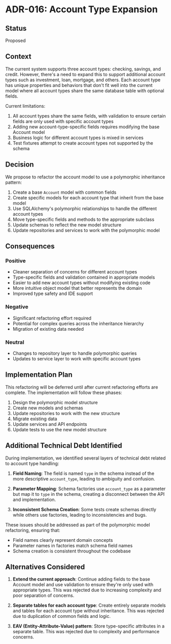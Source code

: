 # ADR-016: Account Type Expansion

## Status

Proposed

## Context

The current system supports three account types: checking, savings, and credit. However, there's a need to expand this to support additional account types such as investment, loan, mortgage, and others. Each account type has unique properties and behaviors that don't fit well into the current model where all account types share the same database table with optional fields.

Current limitations:

1. All account types share the same fields, with validation to ensure certain fields are only used with specific account types
2. Adding new account-type-specific fields requires modifying the base Account model
3. Business logic for different account types is mixed in services
4. Test fixtures attempt to create account types not supported by the schema

## Decision

We propose to refactor the account model to use a polymorphic inheritance pattern:

1. Create a base `Account` model with common fields
2. Create specific models for each account type that inherit from the base model
3. Use SQLAlchemy's polymorphic relationships to handle the different account types
4. Move type-specific fields and methods to the appropriate subclass
5. Update schemas to reflect the new model structure
6. Update repositories and services to work with the polymorphic model

## Consequences

### Positive

- Cleaner separation of concerns for different account types
- Type-specific fields and validation contained in appropriate models
- Easier to add new account types without modifying existing code
- More intuitive object model that better represents the domain
- Improved type safety and IDE support

### Negative

- Significant refactoring effort required
- Potential for complex queries across the inheritance hierarchy
- Migration of existing data needed

### Neutral

- Changes to repository layer to handle polymorphic queries
- Updates to service layer to work with specific account types

## Implementation Plan

This refactoring will be deferred until after current refactoring efforts are complete. The implementation will follow these phases:

1. Design the polymorphic model structure
2. Create new models and schemas
3. Update repositories to work with the new structure
4. Migrate existing data
5. Update services and API endpoints
6. Update tests to use the new model structure

## Additional Technical Debt Identified

During implementation, we identified several layers of technical debt related to account type handling:

1. **Field Naming**: The field is named `type` in the schema instead of the more descriptive `account_type`, leading to ambiguity and confusion.

2. **Parameter Mapping**: Schema factories use `account_type` as a parameter but map it to `type` in the schema, creating a disconnect between the API and implementation.

3. **Inconsistent Schema Creation**: Some tests create schemas directly while others use factories, leading to inconsistencies and bugs.

These issues should be addressed as part of the polymorphic model refactoring, ensuring that:

- Field names clearly represent domain concepts
- Parameter names in factories match schema field names
- Schema creation is consistent throughout the codebase

## Alternatives Considered

1. **Extend the current approach**: Continue adding fields to the base Account model and use validation to ensure they're only used with appropriate types. This was rejected due to increasing complexity and poor separation of concerns.

2. **Separate tables for each account type**: Create entirely separate models and tables for each account type without inheritance. This was rejected due to duplication of common fields and logic.

3. **EAV (Entity-Attribute-Value) pattern**: Store type-specific attributes in a separate table. This was rejected due to complexity and performance concerns.
